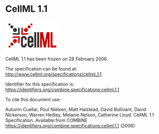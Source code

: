 # CellML 1.1
![CellML logo](./files/cellml-logo.png) 

CellML 1.1 has been frozen on 28 February 2006.

The specification can be found at: http://www.cellml.org/specifications/cellml_1.1

Identifier for this specification is: https://identifiers.org/combine.specifications:cellml.1.1

To cite this document use:

Autumn Cuellar, Poul Nielsen, Matt Halstead, David Bullivant, David Nickerson, Warren Hedley, Melanie Nelson, Catherine Lloyd. CellML 1.1 Specification. Available from COMBINE https://identifiers.org/combine.specifications:cellml.1.1 (2006)
